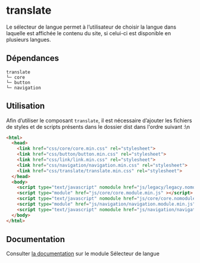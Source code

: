 # translate

Le sélecteur de langue permet à l’utilisateur de choisir la langue dans laquelle est affichée le contenu du site, si celui-ci est disponible en plusieurs langues.

## Dépendances
```shell
translate
└─ core
└─ button
└─ navigation
```

## Utilisation
Afin d’utiliser le composant `translate`, il est nécessaire d’ajouter les fichiers de styles et de scripts présents dans le dossier dist dans l'ordre suivant :\n
```html
<html>
  <head>
    <link href="css/core/core.min.css" rel="stylesheet">
    <link href="css/button/button.min.css" rel="stylesheet">
    <link href="css/link/link.min.css" rel="stylesheet">
    <link href="css/navigation/navigation.min.css" rel="stylesheet">
    <link href="css/translate/translate.min.css" rel="stylesheet">
  </head>
  <body>
    <script type="text/javascript" nomodule href="js/legacy/legacy.nomodule.min.js" ></script>
    <script type="module" href="js/core/core.module.min.js" ></script>
    <script type="text/javascript" nomodule href="js/core/core.nomodule.min.js" ></script>
    <script type="module" href="js/navigation/navigation.module.min.js" ></script>
    <script type="text/javascript" nomodule href="js/navigation/navigation.nomodule.min.js" ></script>
  </body>
</html>
```

## Documentation

Consulter [la documentation](https://gouvfr.atlassian.net/wiki/spaces/DB/pages/1034158081) sur le module Sélecteur de langue